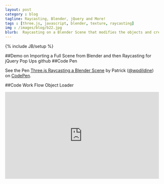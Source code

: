 ```yaml
---
layout: post
category : blog
tagline: Raycasting, Blender, jQuery and More!
tags : [three.js, javascript, blender, texture, raycasting]
img : /images/blog/b22.jpg
blurb:  Raycasting on a Blender Scene that modifies the objects and creates a jQuery Popup
---
```

{% include JB/setup %}

##Demo on Importing a Full Scene from Blender and then Raycasting for jQuery Pop Ups
github
##Code Pen
<p data-height="468" data-theme-id="0" data-slug-hash="ZGyRVN" data-default-tab="result" data-user="wpdildine" class='codepen'>See the Pen <a href='http://codepen.io/wpdildine/pen/ZGyRVN/'>Three.js Raycasting a Blender Scene</a> by Patrick (<a href='http://codepen.io/wpdildine'>@wpdildine</a>) on <a href='http://codepen.io'>CodePen</a>.</p>
<script async src="//assets.codepen.io/assets/embed/ei.js"></script>

##Code Work Flow Object Loader
<style>.embed-container { position: relative; padding-bottom: 56.25%; height: 0; overflow: hidden; max-width: 100%; } .embed-container iframe, .embed-container object, .embed-container embed { position: absolute; top: 0; left: 0; width: 100%; height: 100%; }</style><div class='embed-container'><iframe src='http://www.youtube.com/embed/ckcuQw2fDT4' frameborder='0' allowfullscreen></iframe></div>

